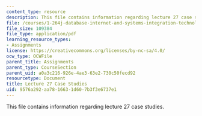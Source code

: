 ```yaml
---
content_type: resource
description: This file contains information regarding lecture 27 case studies.
file: /courses/1-264j-database-internet-and-systems-integration-technologies-fall-2013/9576a292aa7816631d607b3f3e6737e1_MIT1_264JF13_L27_case.pdf
file_size: 109384
file_type: application/pdf
learning_resource_types:
- Assignments
license: https://creativecommons.org/licenses/by-nc-sa/4.0/
ocw_type: OCWFile
parent_title: Assignments
parent_type: CourseSection
parent_uid: a0a3c216-926e-4ae3-63e2-730c50fecd92
resourcetype: Document
title: Lecture 27 Case Studies
uid: 9576a292-aa78-1663-1d60-7b3f3e6737e1
---
```

This file contains information regarding lecture 27 case studies.